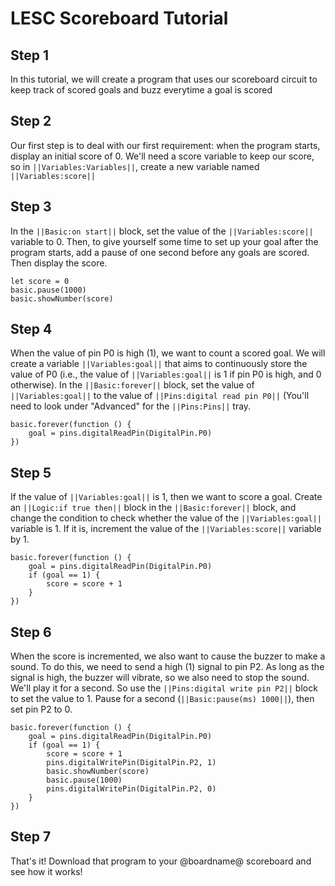 # LESC Scoreboard Tutorial

## Step 1

In this tutorial, we will create a program that uses our scoreboard circuit to keep track of scored goals and buzz everytime a goal is scored

## Step 2

Our first step is to deal with our first requirement: when the program starts, display an initial score of 0. We'll need a score variable to keep our score, so in ``||Variables:Variables||``, create a new variable named ``||Variables:score||``

## Step 3

In the ``||Basic:on start||`` block, set the value of the ``||Variables:score||`` variable to 0. Then, to give yourself some time to set up your goal after the program starts, add a pause of one second before any goals are scored. Then display the score.

```blocks
let score = 0
basic.pause(1000)
basic.showNumber(score)
```

## Step 4

When the value of pin P0 is high (1), we want to count a scored goal. We will create a variable ``||Variables:goal||`` that aims to continuously store the value of P0 (i.e., the value of ``||Variables:goal||`` is 1 if pin P0 is high, and 0 otherwise). In the ``||Basic:forever||`` block, set the value of ``||Variables:goal||`` to the value of ``||Pins:digital read pin P0||`` (You'll need to look under "Advanced" for the ``||Pins:Pins||`` tray.

```blocks
basic.forever(function () {
    goal = pins.digitalReadPin(DigitalPin.P0)
})
```

## Step 5

If the value of ``||Variables:goal||`` is 1, then we want to score a goal. Create an ``||Logic:if true then||`` block in the ``||Basic:forever||`` block, and change the condition to check whether the value of the ``||Variables:goal||`` variable is 1. If it is, increment the value of the ``||Variables:score||`` variable by 1.

```blocks
basic.forever(function () {
    goal = pins.digitalReadPin(DigitalPin.P0)
    if (goal == 1) {
        score = score + 1
    }
})
```

## Step 6

When the score is incremented, we also want to cause the buzzer to make a sound. To do this, we need to send a high (1) signal to pin P2. As long as the signal is high, the buzzer will vibrate, so we also need to stop the sound. We'll play it for a second. So use the ``||Pins:digital write pin P2||`` block to set the value to 1. Pause for a second (``||Basic:pause(ms) 1000||``), then set pin P2 to 0.

```blocks
basic.forever(function () {
    goal = pins.digitalReadPin(DigitalPin.P0)
    if (goal == 1) {
        score = score + 1
        pins.digitalWritePin(DigitalPin.P2, 1)
        basic.showNumber(score)
        basic.pause(1000)
        pins.digitalWritePin(DigitalPin.P2, 0)
    }
})
```

## Step 7

That's it! Download that program to your @boardname@ scoreboard and see how it works!
